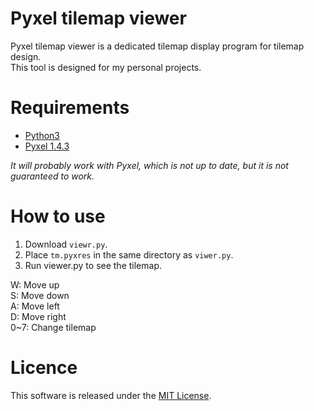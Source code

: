 # Pyxel tilemap viewer
Pyxel tilemap viewer is a dedicated tilemap display program for tilemap design.  
This tool is designed for my personal projects.

# Requirements
- [Python3](https://www.python.org/)
- [Pyxel 1.4.3](https://github.com/kitao/pyxel)

*It will probably work with Pyxel, which is not up to date, but it is not guaranteed to work.*

# How to use
1. Download `viewr.py`.
2. Place `tm.pyxres` in the same directory as `viwer.py`.
3. Run viewer.py to see the tilemap.

W: Move up  
S: Move down  
A: Move left  
D: Move right  
0~7: Change tilemap  

# Licence
This software is released under the [MIT License](https://en.wikipedia.org/wiki/MIT_License).